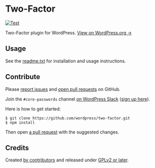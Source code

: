 # Two-Factor

[![Test](https://github.com/WordPress/two-factor/actions/workflows/test.yml/badge.svg)](https://github.com/WordPress/two-factor/actions/workflows/test.yml)

Two-Factor plugin for WordPress. [View on WordPress.org →](https://wordpress.org/plugins/two-factor/)

## Usage

See the [readme.txt](readme.txt) for installation and usage instructions.

## Contribute

Please [report issues](https://github.com/WordPress/two-factor/issues) and [open pull requests](https://github.com/WordPress/two-factor/pulls) on GitHub.

Join the `#core-passwords` channel [on WordPress Slack](http://wordpress.slack.com) ([sign up here](http://chat.wordpress.org)).

Here is how to get started:

    $ git clone https://github.com/wordpress/two-factor.git
    $ npm install

Then open [a pull request](https://help.github.com/articles/creating-a-pull-request-from-a-fork/) with the suggested changes.

## Credits

Created [by contributors](https://github.com/WordPress/two-factor/graphs/contributors) and released under [GPLv2 or later](LICENSE.md).
